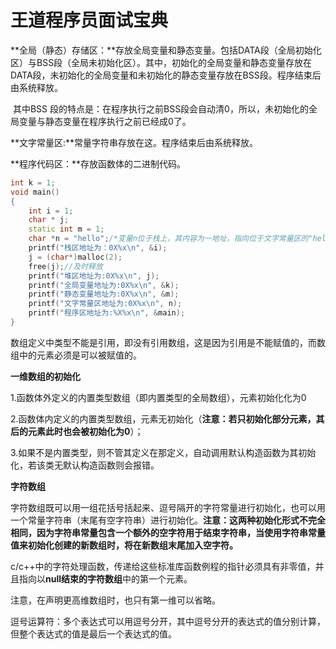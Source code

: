 # 王道程序员面试宝典

**全局（静态）存储区：**存放全局变量和静态变量。包括DATA段（全局初始化区）与BSS段（全局未初始化区）。其中，初始化的全局变量和静态变量存放在DATA段，未初始化的全局变量和未初始化的静态变量存放在BSS段。程序结束后由系统释放。

​	其中BSS 段的特点是：在程序执行之前BSS段会自动清0，所以，未初始化的全局变量与静态变量在程序执行之前已经成0了。

**文字常量区:**常量字符串存放在这。程序结束后由系统释放。

**程序代码区：**存放函数体的二进制代码。

```c++
int k = 1;
void main()
{
    int i = 1;
    char * j;
    static int m = 1;
    char *n = "hello";/*变量n位于栈上，其内容为一地址，指向位于文字常量区的"hello", 此时”hello"在内存中只有一份拷贝；而语句“char a[] = "hello";” ，则不同，a是一个位于栈上的6个元素（含字符串末尾的空字符）的数组，并将"hello"拷贝到它所占的内存中，此时”hello"有两份拷贝。*/
    printf("栈区地址为：0X%x\n", &i);
    j = (char*)malloc(2);
    free(j);//及时释放
    printf("堆区地址为:0X%x\n", j);
    printf("全局变量地址为:0X%x\n", &k);
    printf("静态变量地址为:0X%x\n", &m);
    printf("文字常量区地址为:0X%x\n", n);
    printf("程序区地址为:%X%x\n", &main);
}
```

数组定义中类型不能是引用，即没有引用数组，这是因为引用是不能赋值的，而数组中的元素必须是可以被赋值的。

**一维数组的初始化**

​	1.函数体外定义的内置类型数组（即内置类型的全局数组），元素初始化化为0

​	2.函数体内定义的内置类型数组，元素无初始化（**注意：若只初始化部分元素，其后的元素此时也会被初始化为0**）；

​	3.如果不是内置类型，则不管其定义在那定义，自动调用默认构造函数为其初始化，若该类无默认构造函数则会报错。

 **字符数组**

​	字符数组既可以用一组花括号括起来、逗号隔开的字符常量进行初始化，也可以用一个常量字符串（末尾有空字符串）进行初始化。**注意：这两种初始化形式不完全相同，因为字符串常量包含一个额外的空字符用于结束字符串，当使用字符串常量值来初始化创建的新数组时，将在新数组末尾加入空字符。**

c/c++中的字符处理函数，传递给这些标准库函数例程的指针必须具有非零值，并且指向以**null结束的字符数组**中的第一个元素。

注意，在声明更高维数组时，也只有第一维可以省略。

逗号运算符：多个表达式可以用逗号分开，其中逗号分开的表达式的值分别计算，但整个表达式的值是最后一个表达式的值。

